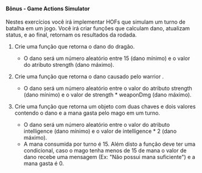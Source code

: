 #### Bônus - Game Actions Simulator


Nestes exercícios você irá implementar HOFs que simulam um turno de batalha em um jogo. Você irá criar funções que calculam dano, atualizam status, e ao final, retornam os resultados da rodada.

1. Crie uma função que retorna o dano do dragão.
    - O dano será um número aleatório entre 15 (dano mínimo) e o valor do atributo strength (dano máximo).

2. Crie uma função que retorna o dano causado pelo warrior .
    - O dano será um número aleatório entre o valor do atributo strength (dano mínimo) e o valor de strength * weaponDmg (dano máximo).
3. Crie uma função que retorna um objeto com duas chaves e dois valores contendo o dano e a mana gasta pelo mago em um turno.
    - O dano será um número aleatório entre o valor do atributo intelligence (dano mínimo) e o valor de intelligence * 2 (dano máximo).
    - A mana consumida por turno é 15. Além disto a função deve ter uma condicional, caso o mago tenha menos de 15 de mana o valor de dano recebe uma mensagem (Ex: "Não possui mana suficiente") e a mana gasta é 0.



